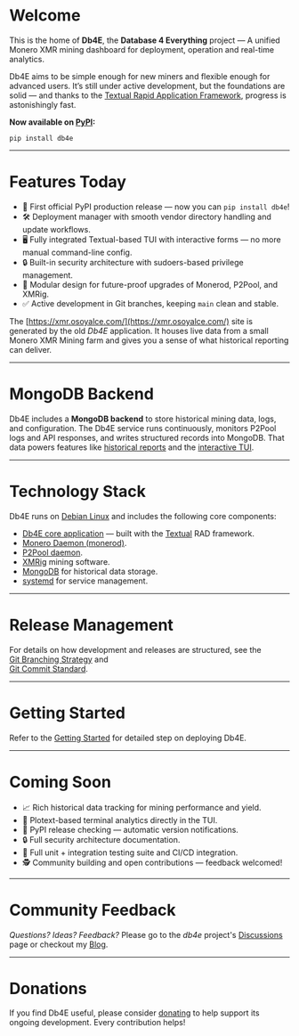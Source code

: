 # Welcome

This is the home of **Db4E**, the **Database 4 Everything** project — A unified Monero XMR mining dashboard for deployment, operation and real-time analytics.

Db4E aims to be simple enough for new miners and flexible enough for advanced users. It’s still under active development, but the foundations are solid — and thanks to the [Textual Rapid Application Framework](https://textual.textualize.io/), progress is astonishingly fast.

**Now available on [PyPI](https://pypi.org/project/db4e/):**  

```shell
pip install db4e
```

---

# Features Today

* 🎉 First official PyPI production release — now you can `pip install db4e`!
* 🛠️ Deployment manager with smooth vendor directory handling and update workflows.
* 🖥️ Fully integrated Textual-based TUI with interactive forms — no more manual command-line config.
* 🔒 Built-in security architecture with sudoers-based privilege management.
* 🧩 Modular design for future-proof upgrades of Monerod, P2Pool, and XMRig.
* ✅ Active development in Git branches, keeping `main` clean and stable.


The [https://xmr.osoyalce.com/](https://xmr.osoyalce.com/) site is generated by the old *Db4E* application. It houses live data from a small Monero XMR Mining farm and gives you a sense of what historical reporting can deliver.

---

# MongoDB Backend

Db4E includes a **MongoDB backend** to store historical mining data, logs, and configuration. The Db4E service runs continuously, monitors P2Pool logs and API responses, and writes structured records into MongoDB. That data powers features like [historical reports](https://xmr.osoyalce.com/pages/Reports.html) and the [interactive TUI](/pages/db4e-tui.py.html).


---

# Technology Stack

Db4E runs on [Debian Linux](https://www.debian.org/) and includes the following core components:

* [Db4E core application](https://github.com/NadimGhaznavi/Db4E) — built with the [Textual](https://textual.textualize.io/) RAD framework.
* [Monero Daemon (monerod)](https://www.getmonero.org/).
* [P2Pool daemon](https://github.com/SChernykh/p2pool).
* [XMRig](https://xmrig.com/) mining software.
* [MongoDB](https://www.mongodb.com/) for historical data storage.
* [systemd](https://en.wikipedia.org/wiki/Systemd) for service management.

---

# Release Management

For details on how development and releases are structured, see the  
[Git Branching Strategy](/pages/Git-Branching-Strategy.html) and  
[Git Commit Standard](/pages/Git-Commit-Standard.html).

---

# Getting Started

Refer to the [Getting Started](pages/Getting-Started.html) for detailed step on deploying Db4E.

---

# Coming Soon

* 📈  Rich historical data tracking for mining performance and yield.
* 🧙  Plotext-based terminal analytics directly in the TUI.
* 📢  PyPI release checking — automatic version notifications.
* 🔒  Full security architecture documentation.
* 🐞  Full unit + integration testing suite and CI/CD integration.
* 🕵️  Community building and open contributions — feedback welcomed!

---

# Community Feedback

*Questions? Ideas? Feedback?* Please go to the *db4e* project's [Discussions](https://github.com/NadimGhaznavi/db4e/discussions) page or checkout my [Blog](https://blog.osoyalce.com/).

---

# Donations

If you find Db4E useful, please consider [donating](/pages/Donations.html) to help support its ongoing development. Every contribution helps!


